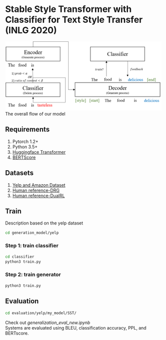 # Stable Style Transformer with Classifier for Text Style Transfer (INLG 2020)
![model](./image/our_model.png)
The overall flow of our model

## Requirements
1. Pytorch 1.2+
2. Python 3.5+
3. [Huggingface Transformer](https://github.com/huggingface/transformers)
4. [BERTScore](https://pypi.org/project/bert-score/)

## Datasets
1. [Yelp and Amazon Dataset](https://github.com/lijuncen/Sentiment-and-Style-Transfer)
2. [Human reference-DRG](https://github.com/lijuncen/Sentiment-and-Style-Transfer/tree/master/data)
3. [Human reference-DualRL](https://github.com/luofuli/DualRL/tree/master/references)

## Train
Description based on the yelp dataset  
```bash
cd generation_model/yelp
```
### Step 1: train classifier
```bash
cd classifier
python3 train.py
```
### Step 2: train generator
```bash
python3 train.py
```
## Evaluation
```bash
cd evaluation/yelp/my_model/SST/
```
Check out *generalization_eval_new.ipynb*  
Systems are evaluated using BLEU, classification accuracy, PPL, and BERTscore.
